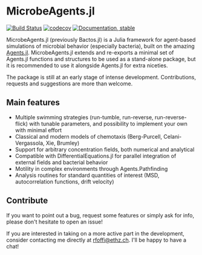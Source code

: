 # MicrobeAgents.jl

[![Build Status](https://github.com/mastrof/MicrobeAgents.jl/workflows/CI/badge.svg)](https://github.com/mastrof/MicrobeAgents.jl/actions)
[![codecov](https://codecov.io/gh/mastrof/MicrobeAgents.jl/branch/main/graphs/badge.svg)](https://codecov.io/gh/mastrof/MicrobeAgents.jl)
[![Documentation, stable](https://img.shields.io/badge/docs-latest-blue.svg)](https://mastrof.github.io/MicrobeAgents.jl/dev/)

MicrobeAgents.jl (previously Bactos.jl) is a Julia framework for agent-based
simulations of microbial behavior (especially bacteria), built on
the amazing [Agents.jl](https://github.com/JuliaDynamics/Agents.jl).
MicrobeAgents.jl extends and re-exports a minimal set of Agents.jl
functions and structures to be used as a stand-alone package, but it is
recommended to use it alongside Agents.jl for extra niceties.

The package is still at an early stage of intense development.
Contributions, requests and suggestions are more than welcome.

## Main features
- Multiple swimming strategies (run-tumble, run-reverse, run-reverse-flick) with tunable parameters, and possibility to implement your own with minimal effort
- Classical and modern models of chemotaxis (Berg-Purcell, Celani-Vergassola, Xie, Brumley)
- Support for arbitrary concentration fields, both numerical and analytical
- Compatible with DifferentialEquations.jl for parallel integration of external fields and bacterial behavior
- Motility in complex environments through Agents.Pathfinding
- Analysis routines for standard quantities of interest (MSD, autocorrelation functions, drift velocity)

## Contribute
If you want to point out a bug, request some features or simply ask for info,
please don't hesitate to open an issue!

If you are interested in taking on a more active part in the development,
consider contacting me directly at rfoffi@ethz.ch.
I'll be happy to have a chat!
